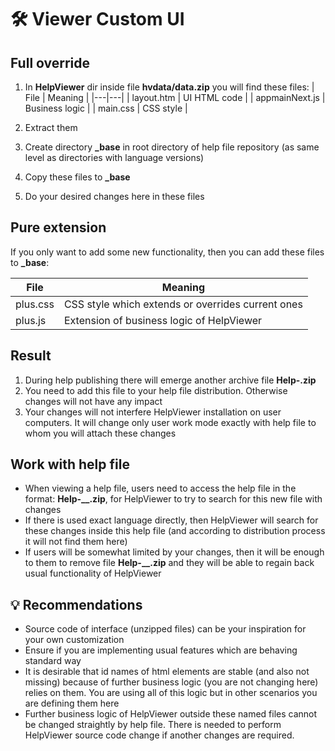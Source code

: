 # 🛠️ Viewer Custom UI

## Full override

1. In **HelpViewer** dir inside file **hvdata/data.zip** you will find these files:
| File | Meaning |
|---|---|
| layout.htm | UI HTML code |
| appmainNext.js | Business logic |
| main.css | CSS style |

1. Extract them
2. Create directory **_base** in root directory of help file repository (as same level as directories with language versions)
3. Copy these files to **_base**
4. Do your desired changes here in these files

## Pure extension

If you only want to add some new functionality, then you can add these files to **_base**:

| File | Meaning |
|---|---|
| plus.css | CSS style which extends or overrides current ones |
| plus.js | Extension of business logic of HelpViewer |

## Result

1. During help publishing there will emerge another archive file **Help-.zip**
2. You need to add this file to your help file distribution. Otherwise changes will not have any impact
3. Your changes will not interfere HelpViewer installation on user computers. It will change only user work mode exactly with help file to whom you will attach these changes

## Work with help file

- When viewing a help file, users need to access the help file in the format: **Help-__.zip**, for HelpViewer to try to search for this new file with changes
- If there is used exact language directly, then HelpViewer will search for these changes inside this help file (and according to distribution process it will not find them here)
- If users will be somewhat limited by your changes, then it will be enough to them to remove file **Help-__.zip** and they will be able to regain back usual functionality of HelpViewer

## 💡 Recommendations
- Source code of interface (unzipped files) can be your inspiration for your own customization
- Ensure if you are implementing usual features which are behaving standard way
- It is desirable that id names of html elements are stable (and also not missing) because of further business logic (you are not changing here) relies on them. You are using all of this logic but in other scenarios you are defining them here
- Further business logic of HelpViewer outside these named files cannot be changed straightly by help file. There is needed to perform HelpViewer source code change if another changes are required.
